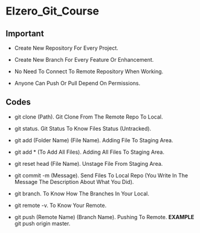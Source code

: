 # Elzero_Git_Course

## Important

- Create New Repository For Every Project.

- Create New Branch For Every Feature Or Enhancement.

- No Need To Connect To Remote Repository When Working.

- Anyone Can Push Or Pull Depend On Permissions.

## Codes

- git clone (Path).
  Git Clone From The Remote Repo To Local.

- git status.
  Git Status To Know Files Status (Untracked).

- git add (Folder Name) (File Name).
  Adding File To Staging Area.

- git add \* (To Add All Files).
  Adding All Files To Staging Area.

- git reset head (File Name).
  Unstage File From Staging Area.

- git commit -m (Message).
  Send Files To Local Repo (You Write In The Message The Description About What You Did).

- git branch.
  To Know How The Branches In Your Local.

- git remote -v.
  To Know Your Remote.

- git push (Remote Name) (Branch Name).
  Pushing To Remote.
  **EXAMPLE** git push origin master.
